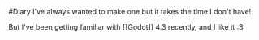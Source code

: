 #Diary
I've always wanted to make one but it takes the time I don't have!

But I've been getting familiar with [[Godot]] 4.3 recently, and I like it :3
